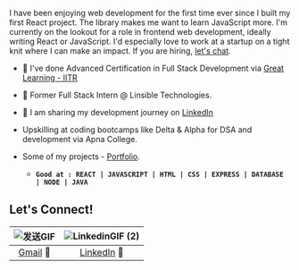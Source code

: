 I have been enjoying web development for the first time ever since I built my first React project.
The library makes me want to learn JavaScript more. I'm currently on the lookout for a role in frontend web development, ideally writing React or JavaScript. I'd especially love to work at a startup on a tight knit where I can make an impact. If you are hiring, [let's chat](https://www.linkedin.com/in/dhananjaygoyal/).

- 🌟 I've done Advanced Certification in Full Stack Development via [Great Learning - IITR](https://eportfolio.mygreatlearning.com/dhananjay-goyal)
- 🚀 Former Full Stack Intern @ Linsible Technologies.
- 📸 I am sharing my development journey on [LinkedIn](https://www.linkedin.com/in/dhananjaygoyal/)
- Upskilling at coding bootcamps like Delta & Alpha for DSA and development via Apna College.
- Some of my projects - [Portfolio](https://aquamarine-hotteok-af3024.netlify.app/).
  
    - **```Good at : REACT | JAVASCRIPT | HTML | CSS | EXPRESS | DATABASE | NODE | JAVA```**
      
## Let's Connect!
| ![发送GIF](https://github.com/DhananjayGoyalGL/DhananjayGoyalGL/assets/113744303/ccc7727d-cbd2-48e0-9dda-e0ee010ed428) | ![LinkedinGIF (2)](https://github.com/DhananjayGoyalGL/DhananjayGoyalGL/assets/113744303/b1347d95-e093-4671-95be-b2922d5006af) | 
| :--: | :--: |
| [Gmail](1406dhananjay@gmail.com) 📩 | [LinkedIn](https://www.linkedin.com/in/dhananjaygoyal/) 💫 |

